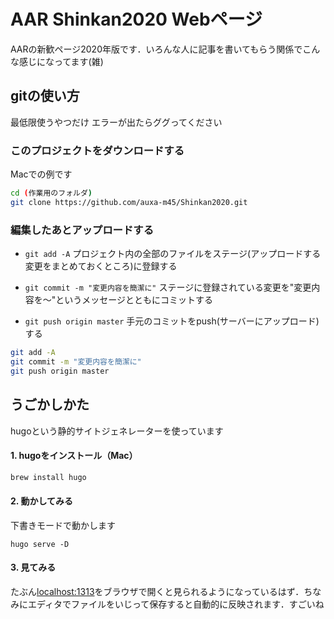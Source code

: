 # AAR Shinkan2020 Webページ
AARの新歓ページ2020年版です．いろんな人に記事を書いてもらう関係でこんな感じになってます(雑)

## gitの使い方
最低限使うやつだけ
エラーが出たらググってください

### このプロジェクトをダウンロードする
Macでの例です
```sh
cd (作業用のフォルダ)
git clone https://github.com/auxa-m45/Shinkan2020.git
```

### 編集したあとアップロードする
* `git add -A`
    プロジェクト内の全部のファイルをステージ(アップロードする変更をまとめておくところ)に登録する

* `git commit -m "変更内容を簡潔に"`
    ステージに登録されている変更を"変更内容を〜"というメッセージとともにコミットする
* `git push origin master`
    手元のコミットをpush(サーバーにアップロード)する

```sh
git add -A
git commit -m "変更内容を簡潔に"
git push origin master
```

## うごかしかた
hugoという静的サイトジェネレーターを使っています
#### 1. hugoをインストール（Mac）
```sh
brew install hugo
```

#### 2. 動かしてみる
下書きモードで動かします
```
hugo serve -D
```

#### 3. 見てみる
たぶん[localhost:1313](http://localhost:1313)をブラウザで開くと見られるようになっているはず．ちなみにエディタでファイルをいじって保存すると自動的に反映されます．すごいね
